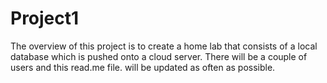 # Project1

The overview of this project is to create a home lab that consists of a local database which is pushed onto a cloud server. There will be a couple of users and this read.me file. will be updated as often as possible. 

